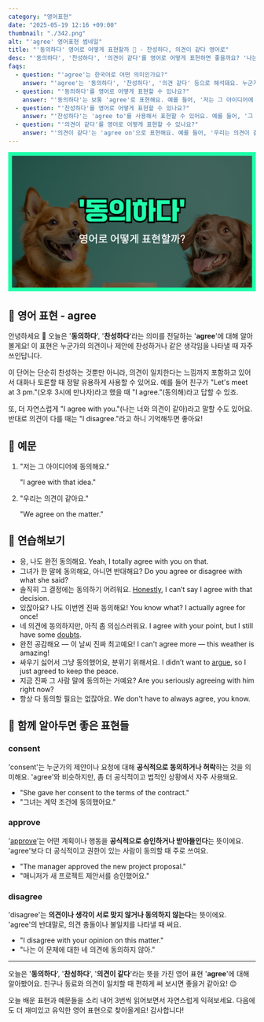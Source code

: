 ```yaml
---
category: "영어표현"
date: "2025-05-19 12:16 +09:00"
thumbnail: "./342.png"
alt: "'agree' 영어표현 썸네일"
title: "'동의하다' 영어로 어떻게 표현할까 🤝 - 찬성하다, 의견이 같다 영어로"
desc: "'동의하다', '찬성하다', '의견이 같다'를 영어로 어떻게 표현하면 좋을까요? '나는 너와 의견이 같아'를 영어로 표현하는 법을 배워봅시다. 다양한 예문을 통해서 연습하고 본인의 표현으로 만들어 보세요."
faqs:
  - question: "'agree'는 한국어로 어떤 의미인가요?"
    answer: "'agree'는 '동의하다', '찬성하다', '의견 같다' 등으로 해석돼요. 누군가의 의견이나 제안에 찬성하거나 같은 생각임을 나타낼 때 쓰여요."
  - question: "'동의하다'를 영어로 어떻게 표현할 수 있나요?"
    answer: "'동의하다'는 보통 'agree'로 표현해요. 예를 들어, '저는 그 아이디어에 동의해요'는 'I agree with that idea'라고 말해요."
  - question: "'찬성하다'를 영어로 어떻게 표현할 수 있나요?"
    answer: "'찬성하다'는 'agree to'를 사용해서 표현할 수 있어요. 예를 들어, '그 제안에 찬성해요'는 'I agree to the proposal'이라고 해요."
  - question: "'의견이 같다'를 영어로 어떻게 표현할 수 있나요?"
    answer: "'의견이 같다'는 'agree on'으로 표현해요. 예를 들어, '우리는 의견이 같아요'는 'We agree on the matter'라고 말할 수 있어요."
---
```


!['agree' 영어표현 썸네일](./342.png)

## 🌟 영어 표현 - agree

안녕하세요 👋 오늘은 '**동의하다**', '**찬성하다**'라는 의미를 전달하는 '**agree**'에 대해 알아볼게요! 이 표현은 누군가의 의견이나 제안에 찬성하거나 같은 생각임을 나타낼 때 자주 쓰인답니다.

이 단어는 단순히 찬성하는 것뿐만 아니라, 의견이 일치한다는 느낌까지 포함하고 있어서 대화나 토론할 때 정말 유용하게 사용할 수 있어요. 예를 들어 친구가 "Let's meet at 3 pm."(오후 3시에 만나자)라고 했을 때 "I agree."(동의해)라고 답할 수 있죠.

또, 더 자연스럽게 "I agree with you."(나는 너와 의견이 같아)라고 말할 수도 있어요. 반대로 의견이 다를 때는 "I disagree."라고 하니 기억해두면 좋아요!

## 📖 예문

1. "저는 그 아이디어에 동의해요."

   "I agree with that idea."

2. "우리는 의견이 같아요."

   "We agree on the matter."

## 💬 연습해보기

<ul data-interactive-list>
  <li data-interactive-item>
    <span data-toggler>응, 나도 완전 동의해요.</span>
    <span data-answer>Yeah, I totally agree with you on that.</span>
  </li>
  <li data-interactive-item>
    <span data-toggler>그녀가 한 말에 동의해요, 아니면 반대해요?</span>
    <span data-answer>Do you agree or disagree with what she said?</span>
  </li>
  <li data-interactive-item>
    <span data-toggler>솔직히 그 결정에는 동의하기 어려워요.</span>
    <span data-answer><a href="/blog/in-english/336.honestly/">Honestly</a>, I can’t say I agree with that decision.</span>
  </li>
  <li data-interactive-item>
    <span data-toggler>있잖아요? 나도 이번엔 진짜 동의해요!</span>
    <span data-answer>You know what? I actually agree for once!</span>
  </li>
  <li data-interactive-item>
    <span data-toggler>네 의견에 동의하지만, 아직 좀 의심스러워요.</span>
    <span data-answer>I agree with your point, but I still have some <a href="/blog/in-english/307.doubt/">doubts</a>.</span>
  </li>
  <li data-interactive-item>
    <span data-toggler>완전 공감해요 — 이 날씨 진짜 최고예요!</span>
    <span data-answer>I can't agree more — this weather is amazing!</span>
  </li>
  <li data-interactive-item>
    <span data-toggler>싸우기 싫어서 그냥 동의했어요, 분위기 위해서요.</span>
    <span data-answer>I didn’t want to <a href="/blog/in-english/132.argue/">argue</a>, so I just agreed to keep the peace.</span>
  </li>
  <li data-interactive-item>
    <span data-toggler>지금 진짜 그 사람 말에 동의하는 거예요?</span>
    <span data-answer>Are you seriously agreeing with him right now?</span>
  </li>
  <li data-interactive-item>
    <span data-toggler>항상 다 동의할 필요는 없잖아요.</span>
    <span data-answer>We don't have to always agree, you know.</span>
  </li>
</ul>

## 🤝 함께 알아두면 좋은 표현들

### consent

'consent'는 누군가의 제안이나 요청에 대해 **공식적으로 동의하거나 허락**하는 것을 의미해요. 'agree'와 비슷하지만, 좀 더 공식적이고 법적인 상황에서 자주 사용돼요.

- "She gave her consent to the terms of the contract."
- "그녀는 계약 조건에 동의했어요."

### approve

'[approve](/blog/in-english/349.approve/)'는 어떤 계획이나 행동을 **공식적으로 승인하거나 받아들인다**는 뜻이에요. 'agree'보다 더 공식적이고 권한이 있는 사람이 동의할 때 주로 쓰여요.

- "The manager approved the new project proposal."
- "매니저가 새 프로젝트 제안서를 승인했어요."

### disagree

'disagree'는 **의견이나 생각이 서로 맞지 않거나 동의하지 않는다**는 뜻이에요. 'agree'의 반대말로, 의견 충돌이나 불일치를 나타낼 때 써요.

- "I disagree with your opinion on this matter."
- "나는 이 문제에 대한 네 의견에 동의하지 않아."

---

오늘은 '**동의하다**', '**찬성하다**', '**의견이 같다**'라는 뜻을 가진 영어 표현 '**agree**'에 대해 알아봤어요. 친구나 동료와 의견이 일치할 때 편하게 써 보시면 좋을거 같아요! 😊

오늘 배운 표현과 예문들을 소리 내어 3번씩 읽어보면서 자연스럽게 익혀보세요. 다음에도 더 재미있고 유익한 영어 표현으로 찾아올게요! 감사합니다!
